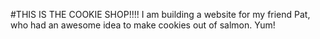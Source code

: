 #THIS IS THE COOKIE SHOP!!!!
I am building a website for my friend Pat, who had an awesome idea to make cookies out of salmon. Yum!
